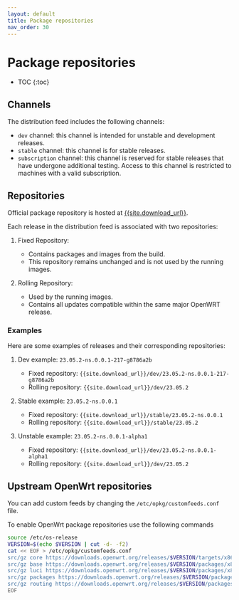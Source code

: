 ```yaml
---
layout: default
title: Package repositories
nav_order: 30
---
```


# Package repositories

* TOC
{:toc}

## Channels

The distribution feed includes the following channels:

- `dev` channel: this channel is intended for unstable and development releases.
- `stable` channel: this channel is for stable releases.
- `subscription` channel: this channel is reserved for stable releases that have undergone additional testing. Access to this channel is restricted to machines with a valid subscription.

## Repositories

Official package repository is hosted at [{{site.download_url}}]({{site.download_url}}/index.html).

Each release in the distribution feed is associated with two repositories:

1. Fixed Repository:
    - Contains packages and images from the build.
    - This repository remains unchanged and is not used by the running images.

2. Rolling Repository:
    - Used by the running images.
    - Contains all updates compatible within the same major OpenWRT release.

### Examples

Here are some examples of releases and their corresponding repositories:

1. Dev example: `23.05.2-ns.0.0.1-217-g8786a2b`
    - Fixed repository: `{{site.download_url}}/dev/23.05.2-ns.0.0.1-217-g8786a2b`
    - Rolling repository: `{{site.download_url}}/dev/23.05.2`

2. Stable example: `23.05.2-ns.0.0.1`
    - Fixed repository: `{{site.download_url}}/stable/23.05.2-ns.0.0.1`
    - Rolling repository: `{{site.download_url}}/stable/23.05.2`

3. Unstable example: `23.05.2-ns.0.0.1-alpha1`
    - Fixed repository: `{{site.download_url}}/dev/23.05.2-ns.0.0.1-alpha1`
    - Rolling repository: `{{site.download_url}}/dev/23.05.2`

## Upstream OpenWrt repositories

You can add custom feeds by changing the `/etc/opkg/customfeeds.conf` file.

To enable OpenWrt package repositories use the following commands
```bash
source /etc/os-release
VERSION=$(echo $VERSION | cut -d- -f2)
cat << EOF > /etc/opkg/customfeeds.conf 
src/gz core https://downloads.openwrt.org/releases/$VERSION/targets/x86/64/packages
src/gz base https://downloads.openwrt.org/releases/$VERSION/packages/x86_64/base
src/gz luci https://downloads.openwrt.org/releases/$VERSION/packages/x86_64/luci
src/gz packages https://downloads.openwrt.org/releases/$VERSION/packages/x86_64/packages
src/gz routing https://downloads.openwrt.org/releases/$VERSION/packages/x86_64/routing
EOF
```

